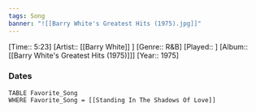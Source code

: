 ```yaml
---
tags: Song  
banner: "![[Barry White's Greatest Hits (1975).jpg]]"
---
```

[Time:: 5:23]
[Artist:: [[Barry White]] ]
[Genre:: R&B]
[Played:: ]
[Album:: [[Barry White's Greatest Hits (1975)]]]
[Year:: 1975]
### Dates
````dataview
TABLE Favorite_Song
WHERE Favorite_Song = [[Standing In The Shadows Of Love]]
````